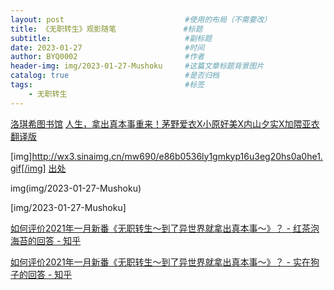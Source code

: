 ```yaml
---
layout: post                           #使用的布局（不需要改）
title: 《无职转生》观影随笔               #标题
subtitle:                              #副标题
date: 2023-01-27                       #时间
author: BYQ0002                        #作者
header-img: img/2023-01-27-Mushoku     #这篇文章标题背景图片
catalog: true                          #是否归档
tags:                                  #标签
    - 无职转生
---
```


[洛琪希图书馆](https://www.roxylib.com/)
[人生，拿出真本事重来！茅野爱衣X小原好美X内山夕实X加隈亚衣 翻译版](https://weibo.com/ttarticle/p/show?id=2309404592635481292959)

[img]http://wx3.sinaimg.cn/mw690/e86b0536ly1gmkyp16u3eg20hs0a0he1.gif[/img]
[出处](https://weibo.com/3899327798/JCQdEq8sn)

img(img/2023-01-27-Mushoku)

[img/2023-01-27-Mushoku]

[如何评价2021年一月新番《无职转生～到了异世界就拿出真本事～》？ - 红茶泡海苔的回答 - 知乎](https://www.zhihu.com/question/437001989/answer/1676110560)

[如何评价2021年一月新番《无职转生～到了异世界就拿出真本事～》？ - 实在狗子的回答 - 知乎](https://www.zhihu.com/question/437001989/answer/1677063848)